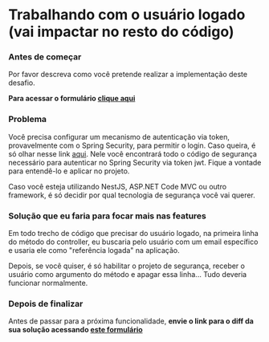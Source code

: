 # Trabalhando com o usuário logado (vai impactar no resto do código) 

### Antes de começar

Por favor descreva como você pretende realizar a implementação deste desafio. 
  
  **Para acessar o formulário [clique aqui](https://forms.gle/rx5cNhg5yXwFCBAf7)**

### Problema

Você precisa configurar um mecanismo de autenticação via token, provavelmente com o Spring Security, para permitir o login. Caso queira, é só olhar nesse link [aqui](https://youtu.be/0I--CLsqC7w). Nele você encontrará todo o código de segurança necessário para autenticar no Spring Security via token jwt. 
Fique a vontade para entendê-lo e aplicar no projeto.

Caso você esteja utilizando NestJS, ASP.NET Code MVC ou outro framework, é só decidir por qual tecnologia de segurança você vai querer. 

### Solução que eu faria para focar mais nas features

Em todo trecho de código que precisar do usuário logado, na primeira linha do método do controller, eu buscaria pelo usuário com um email específico e usaria ele como "referência logada" na aplicação.

Depois, se você quiser, é só habilitar o projeto de segurança, receber o usuário como argumento do método e apagar essa linha... Tudo deveria funcionar normalmente.

### Depois de finalizar

Antes de passar para a próxima funcionalidade, **envie o link para o diff da sua solução acessando [este formulário](https://forms.gle/QDNTTALDcUSV3hM59)**
